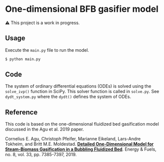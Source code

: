 # One-dimensional BFB gasifier model

:warning: This project is a work in progress.

## Usage

Execute the `main.py` file to run the model.

```bash
$ python main.py
```

## Code

The system of ordinary differential equations (ODEs) is solved using the `solve_ivp()` function in SciPy. This solver function is called in `solve.py`. See `dydt_system.py` where the `dydt()` defines the system of ODEs.

## Reference

This code is based on the one-dimensional fluidized bed gasification model discussed in the Agu et al. 2019 paper.

Cornelius E. Agu, Christoph Pfeifer, Marianne Eikeland, Lars-Andre Tokheim, and Britt M.E. Moldestad. [**Detailed One-Dimensional Model for Steam-Biomass Gasification in a Bubbling Fluidized Bed**](https://pubs.acs.org/doi/10.1021/acs.energyfuels.9b01340). Energy & Fuels, no. 8, vol. 33, pp. 7385-7397, 2019.
